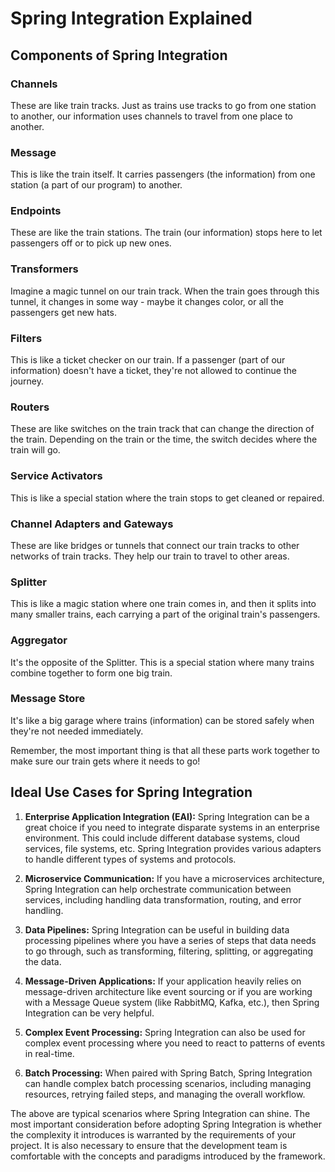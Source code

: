 # Spring Integration Explained

## Components of Spring Integration

### Channels
These are like train tracks. Just as trains use tracks to go from one station to another, our information uses channels to travel from one place to another.

### Message
This is like the train itself. It carries passengers (the information) from one station (a part of our program) to another.

### Endpoints
These are like the train stations. The train (our information) stops here to let passengers off or to pick up new ones.

### Transformers
Imagine a magic tunnel on our train track. When the train goes through this tunnel, it changes in some way - maybe it changes color, or all the passengers get new hats.

### Filters
This is like a ticket checker on our train. If a passenger (part of our information) doesn't have a ticket, they're not allowed to continue the journey.

### Routers
These are like switches on the train track that can change the direction of the train. Depending on the train or the time, the switch decides where the train will go.

### Service Activators
This is like a special station where the train stops to get cleaned or repaired.

### Channel Adapters and Gateways
These are like bridges or tunnels that connect our train tracks to other networks of train tracks. They help our train to travel to other areas.

### Splitter
This is like a magic station where one train comes in, and then it splits into many smaller trains, each carrying a part of the original train's passengers.

### Aggregator
It's the opposite of the Splitter. This is a special station where many trains combine together to form one big train.

### Message Store
It's like a big garage where trains (information) can be stored safely when they're not needed immediately.

Remember, the most important thing is that all these parts work together to make sure our train gets where it needs to go!

## Ideal Use Cases for Spring Integration

1. **Enterprise Application Integration (EAI):** Spring Integration can be a great choice if you need to integrate disparate systems in an enterprise environment. This could include different database systems, cloud services, file systems, etc. Spring Integration provides various adapters to handle different types of systems and protocols.

2. **Microservice Communication:** If you have a microservices architecture, Spring Integration can help orchestrate communication between services, including handling data transformation, routing, and error handling.

3. **Data Pipelines:** Spring Integration can be useful in building data processing pipelines where you have a series of steps that data needs to go through, such as transforming, filtering, splitting, or aggregating the data.

4. **Message-Driven Applications:** If your application heavily relies on message-driven architecture like event sourcing or if you are working with a Message Queue system (like RabbitMQ, Kafka, etc.), then Spring Integration can be very helpful.

5. **Complex Event Processing:** Spring Integration can also be used for complex event processing where you need to react to patterns of events in real-time.

6. **Batch Processing:** When paired with Spring Batch, Spring Integration can handle complex batch processing scenarios, including managing resources, retrying failed steps, and managing the overall workflow.

The above are typical scenarios where Spring Integration can shine. The most important consideration before adopting Spring Integration is whether the complexity it introduces is warranted by the requirements of your project. It is also necessary to ensure that the development team is comfortable with the concepts and paradigms introduced by the framework.
